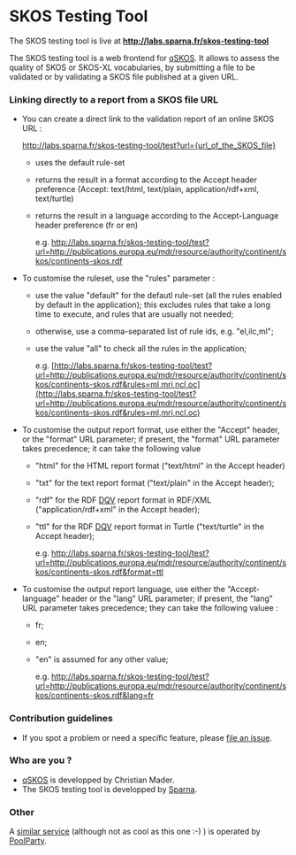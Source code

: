 # SKOS Testing Tool

The SKOS testing tool is live at **http://labs.sparna.fr/skos-testing-tool**

The SKOS testing tool is a web frontend for [qSKOS](https://github.com/cmader/qSKOS). It allows to assess the quality of SKOS or SKOS-XL vocabularies, by submitting a file to be validated or by validating a SKOS file published at a given URL.

### Linking directly to a report from a SKOS file URL

- You can create a direct link to the validation report of an online SKOS URL :

  http://labs.sparna.fr/skos-testing-tool/test?url={url_of_the_SKOS_file}

  - uses the default rule-set

  - returns the result in a format according to the Accept header preference (Accept: text/html, text/plain, application/rdf+xml, text/turtle)

  - returns the result in a language according to the Accept-Language header preference (fr or en)

    e.g.  http://labs.sparna.fr/skos-testing-tool/test?url=http://publications.europa.eu/mdr/resource/authority/continent/skos/continents-skos.rdf

- To customise the ruleset, use the "rules" parameter :

  - use the value "default" for the defautl rule-set (all the rules enabled by default in the application); this excludes rules that take a long time to execute, and rules that are usually not needed;

  - otherwise, use a comma-separated list of rule ids, e.g. "el,ilc,ml";

  - use the value "all" to check all the rules in the application;

    e.g. [http://labs.sparna.fr/skos-testing-tool/test?url=http://publications.europa.eu/mdr/resource/authority/continent/skos/continents-skos.rdf&rules=ml,mri,ncl,oc](http://labs.sparna.fr/skos-testing-tool/test?url=http://publications.europa.eu/mdr/resource/authority/continent/skos/continents-skos.rdf&rules=ml,mri,ncl,oc)

- To customise the output report format, use either the "Accept" header, or the "format" URL parameter; if present, the "format" URL parameter takes precedence; it can take the following value

  - "html" for the HTML report format ("text/html" in the Accept header)

  - "txt" for the text report format ("text/plain" in the Accept header);

  - "rdf" for the RDF [DQV](https://www.w3.org/TR/vocab-dqv/) report format in RDF/XML ("application/rdf+xml" in the Accept header);

  - "ttl" for the RDF [DQV](https://www.w3.org/TR/vocab-dqv/) report format in Turtle ("text/turtle" in the Accept header);

    e.g. http://labs.sparna.fr/skos-testing-tool/test?url=http://publications.europa.eu/mdr/resource/authority/continent/skos/continents-skos.rdf&format=ttl

- To customise the output report language, use either the "Accept-language" header or the "lang" URL parameter; if present, the "lang" URL parameter takes precedence; they can take the following valuee :

  - fr;

  - en;

  - "en" is assumed for any other value;

    e.g. http://labs.sparna.fr/skos-testing-tool/test?url=http://publications.europa.eu/mdr/resource/authority/continent/skos/continents-skos.rdf&lang=fr

### Contribution guidelines ###

* If you spot a problem or need a specific feature, please [file an issue](https://github.com/tfrancart/skos-validator/issues).

### Who are you ? ###

*  [qSKOS](https://github.com/cmader/qSKOS) is developped by Christian Mader.
*  The SKOS testing tool is developped by [Sparna](http://www.sparna.fr).

### Other

A [similar service](http://qskos.poolparty.biz) (although not as cool as this one :-) ) is operated by [PoolParty](https://www.poolparty.biz/).